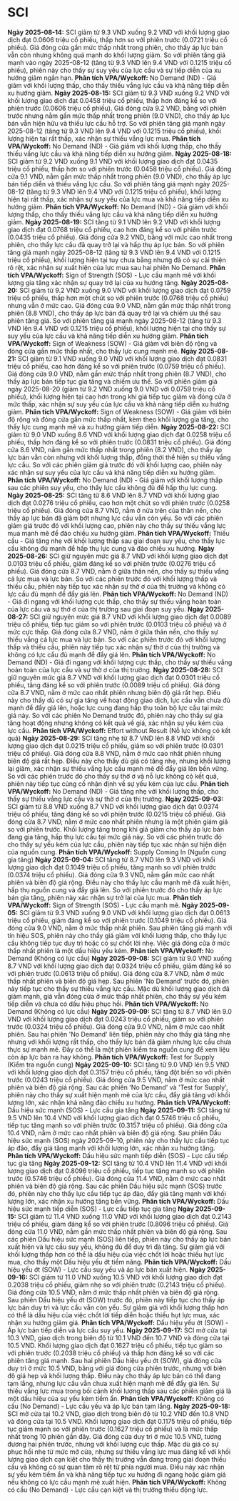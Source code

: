 # SCI

**Ngày 2025-08-14:** SCI giảm từ 9.3 VND xuống 9.2 VND với khối lượng giao dịch đạt 0.0606 triệu cổ phiếu, thấp hơn so với phiên trước (0.0721 triệu cổ phiếu). Giá đóng cửa gần mức thấp nhất trong phiên, cho thấy áp lực bán vẫn còn nhưng không quá mạnh do khối lượng giảm. So với phiên tăng giá mạnh vào ngày 2025-08-12 (tăng từ 9.3 VND lên 9.4 VND với 0.1215 triệu cổ phiếu), phiên này cho thấy sự suy yếu của lực cầu và sự tiếp diễn của xu hướng giảm ngắn hạn. **Phân tích VPA/Wyckoff:** No Demand (ND) - Giá giảm với khối lượng thấp, cho thấy thiếu vắng lực cầu và khả năng tiếp diễn xu hướng giảm.
**Ngày 2025-08-15:** SCI giảm từ 9.3 VND xuống 9.2 VND với khối lượng giao dịch đạt 0.0458 triệu cổ phiếu, thấp hơn đáng kể so với phiên trước (0.0606 triệu cổ phiếu). Giá đóng cửa 9.2 VND, bằng với phiên trước nhưng nằm gần mức thấp nhất trong phiên (9.0 VND), cho thấy áp lực bán vẫn hiện hữu và thiếu lực cầu hỗ trợ. So với phiên tăng giá mạnh ngày 2025-08-12 (tăng từ 9.3 VND lên 9.4 VND với 0.1215 triệu cổ phiếu), khối lượng hiện tại rất thấp, xác nhận sự thiếu vắng lực mua. **Phân tích VPA/Wyckoff:** No Demand (ND) - Giá giảm với khối lượng thấp, cho thấy thiếu vắng lực cầu và khả năng tiếp diễn xu hướng giảm.
**Ngày 2025-08-18:** SCI giảm từ 9.2 VND xuống 9.1 VND với khối lượng giao dịch đạt 0.0435 triệu cổ phiếu, thấp hơn so với phiên trước (0.0458 triệu cổ phiếu). Giá đóng cửa 9.1 VND, nằm gần mức thấp nhất trong phiên (9.0 VND), cho thấy áp lực bán tiếp diễn và thiếu vắng lực cầu. So với phiên tăng giá mạnh ngày 2025-08-12 (tăng từ 9.3 VND lên 9.4 VND với 0.1215 triệu cổ phiếu), khối lượng hiện tại rất thấp, xác nhận sự suy yếu của lực mua và khả năng tiếp diễn xu hướng giảm. **Phân tích VPA/Wyckoff:** No Demand (ND) - Giá giảm với khối lượng thấp, cho thấy thiếu vắng lực cầu và khả năng tiếp diễn xu hướng giảm.
**Ngày 2025-08-19:** SCI tăng từ 9.1 VND lên 9.2 VND với khối lượng giao dịch đạt 0.0768 triệu cổ phiếu, cao hơn đáng kể so với phiên trước (0.0435 triệu cổ phiếu). Giá đóng cửa 9.2 VND, bằng với mức cao nhất trong phiên, cho thấy lực cầu đã quay trở lại và hấp thụ áp lực bán. So với phiên tăng giá mạnh ngày 2025-08-12 (tăng từ 9.3 VND lên 9.4 VND với 0.1215 triệu cổ phiếu), khối lượng hiện tại tuy chưa bằng nhưng đã có sự cải thiện rõ rệt, xác nhận sự xuất hiện của lực mua sau hai phiên No Demand. **Phân tích VPA/Wyckoff:** Sign of Strength (SOS) - Lực cầu mạnh mẽ với khối lượng gia tăng xác nhận sự quay trở lại của xu hướng tăng.
**Ngày 2025-08-20:** SCI giảm từ 9.2 VND xuống 9.0 VND với khối lượng giao dịch đạt 0.0759 triệu cổ phiếu, thấp hơn một chút so với phiên trước (0.0768 triệu cổ phiếu) nhưng vẫn ở mức cao. Giá đóng cửa 9.0 VND, nằm gần mức thấp nhất trong phiên (8.8 VND), cho thấy áp lực bán đã quay trở lại và chiếm ưu thế sau phiên tăng giá. So với phiên tăng giá mạnh ngày 2025-08-12 (tăng từ 9.3 VND lên 9.4 VND với 0.1215 triệu cổ phiếu), khối lượng hiện tại cho thấy sự suy yếu của lực cầu và khả năng tiếp diễn xu hướng giảm. **Phân tích VPA/Wyckoff:** Sign of Weakness (SOW) - Giá giảm với biên độ rộng và đóng cửa gần mức thấp nhất, cho thấy lực cung mạnh mẽ.
**Ngày 2025-08-21:** SCI giảm từ 9.1 VND xuống 9.0 VND với khối lượng giao dịch đạt 0.0831 triệu cổ phiếu, cao hơn đáng kể so với phiên trước (0.0759 triệu cổ phiếu). Giá đóng cửa 9.0 VND, nằm gần mức thấp nhất trong phiên (8.7 VND), cho thấy áp lực bán tiếp tục gia tăng và chiếm ưu thế. So với phiên giảm giá ngày 2025-08-20 (giảm từ 9.2 VND xuống 9.0 VND với 0.0759 triệu cổ phiếu), khối lượng hiện tại cao hơn trong khi giá tiếp tục giảm và đóng cửa ở mức thấp, xác nhận sự suy yếu của lực cầu và khả năng tiếp diễn xu hướng giảm. **Phân tích VPA/Wyckoff:** Sign of Weakness (SOW) - Giá giảm với biên độ rộng và đóng cửa gần mức thấp nhất, kèm theo khối lượng gia tăng, cho thấy lực cung mạnh mẽ và xu hướng giảm tiếp diễn.
**Ngày 2025-08-22:** SCI giảm từ 9.0 VND xuống 8.6 VND với khối lượng giao dịch đạt 0.0258 triệu cổ phiếu, thấp hơn đáng kể so với phiên trước (0.0831 triệu cổ phiếu). Giá đóng cửa 8.6 VND, nằm gần mức thấp nhất trong phiên (8.2 VND), cho thấy áp lực bán vẫn còn nhưng với khối lượng thấp, đồng thời thể hiện sự thiếu vắng lực cầu. So với các phiên giảm giá trước đó với khối lượng cao, phiên này xác nhận sự suy yếu của lực cầu và khả năng tiếp diễn xu hướng giảm. **Phân tích VPA/Wyckoff:** No Demand (ND) - Giá giảm với khối lượng thấp sau các phiên suy yếu, cho thấy lực cầu không đủ để hấp thụ lực cung.
**Ngày 2025-08-25:** SCI tăng từ 8.6 VND lên 8.7 VND với khối lượng giao dịch đạt 0.0276 triệu cổ phiếu, cao hơn một chút so với phiên trước (0.0258 triệu cổ phiếu). Giá đóng cửa 8.7 VND, nằm ở nửa trên của thân nến, cho thấy áp lực bán đã giảm bớt nhưng lực cầu vẫn còn yếu. So với các phiên giảm giá trước đó với khối lượng cao, phiên này cho thấy sự thiếu vắng lực mua mạnh mẽ để đảo chiều xu hướng giảm. **Phân tích VPA/Wyckoff:** Thiếu cầu - Giá tăng nhẹ với khối lượng thấp sau giai đoạn suy yếu, cho thấy lực cầu không đủ mạnh để hấp thụ lực cung và đảo chiều xu hướng.
**Ngày 2025-08-26:** SCI giữ nguyên mức giá 8.7 VND với khối lượng giao dịch đạt 0.0103 triệu cổ phiếu, giảm đáng kể so với phiên trước (0.0276 triệu cổ phiếu). Giá đóng cửa 8.7 VND, nằm ở giữa thân nến, cho thấy sự thiếu vắng cả lực mua và lực bán. So với các phiên trước đó với khối lượng thấp và thiếu cầu, phiên này tiếp tục xác nhận sự thờ ơ của thị trường và không có lực cầu đủ mạnh để đẩy giá lên. **Phân tích VPA/Wyckoff:** No Demand (ND) - Giá đi ngang với khối lượng cực thấp, cho thấy sự thiếu vắng hoàn toàn của lực cầu và sự thờ ơ của thị trường sau giai đoạn suy yếu.
**Ngày 2025-08-27:** SCI giữ nguyên mức giá 8.7 VND với khối lượng giao dịch đạt 0.0089 triệu cổ phiếu, tiếp tục giảm so với phiên trước (0.0103 triệu cổ phiếu) và ở mức cực thấp. Giá đóng cửa 8.7 VND, nằm ở giữa thân nến, cho thấy sự thiếu vắng cả lực mua và lực bán. So với các phiên trước đó với khối lượng thấp và thiếu cầu, phiên này tiếp tục xác nhận sự thờ ơ của thị trường và không có lực cầu đủ mạnh để đẩy giá lên. **Phân tích VPA/Wyckoff:** No Demand (ND) - Giá đi ngang với khối lượng cực thấp, cho thấy sự thiếu vắng hoàn toàn của lực cầu và sự thờ ơ của thị trường.
**Ngày 2025-08-28:** SCI giữ nguyên mức giá 8.7 VND với khối lượng giao dịch đạt 0.0301 triệu cổ phiếu, tăng đáng kể so với phiên trước (0.0089 triệu cổ phiếu). Giá đóng cửa 8.7 VND, nằm ở mức cao nhất phiên nhưng biên độ giá rất hẹp. Điều này cho thấy dù có sự gia tăng về hoạt động giao dịch, lực cầu vẫn chưa đủ mạnh để đẩy giá lên, hoặc lực cung đang hấp thụ toàn bộ lực cầu tại mức giá này. So với các phiên No Demand trước đó, phiên này cho thấy sự gia tăng hoạt động nhưng không có kết quả về giá, xác nhận sự yếu kém của lực cầu. **Phân tích VPA/Wyckoff:** Effort without Result (Nỗ lực không có kết quả)
**Ngày 2025-08-29:** SCI tăng nhẹ từ 8.7 VND lên 8.8 VND với khối lượng giao dịch đạt 0.0215 triệu cổ phiếu, giảm so với phiên trước (0.0301 triệu cổ phiếu). Giá đóng cửa 8.8 VND, nằm ở mức cao nhất phiên nhưng biên độ giá rất hẹp. Điều này cho thấy dù giá có tăng nhẹ, nhưng khối lượng lại giảm, xác nhận sự thiếu vắng lực cầu mạnh mẽ để đẩy giá lên bền vững. So với các phiên trước đó cho thấy sự thờ ơ và nỗ lực không có kết quả, phiên này tiếp tục củng cố nhận định về sự yếu kém của lực cầu. **Phân tích VPA/Wyckoff:** No Demand (ND) - Giá tăng nhẹ với khối lượng thấp, cho thấy sự thiếu vắng lực cầu và sự thờ ơ của thị trường.
**Ngày 2025-09-03:** SCI giảm từ 8.8 VND xuống 8.7 VND với khối lượng giao dịch đạt 0.0374 triệu cổ phiếu, tăng đáng kể so với phiên trước (0.0215 triệu cổ phiếu). Giá đóng cửa 8.7 VND, nằm ở mức cao nhất phiên nhưng là một phiên giảm giá so với phiên trước. Khối lượng tăng trong khi giá giảm cho thấy áp lực bán đang gia tăng, hấp thụ lực cầu tại mức giá này. So với các phiên trước đó cho thấy sự yếu kém của lực cầu, phiên này tiếp tục xác nhận sự hiện diện của nguồn cung. **Phân tích VPA/Wyckoff:** Supply Coming In (Nguồn cung gia tăng)
**Ngày 2025-09-04:** SCI tăng từ 8.7 VND lên 9.3 VND với khối lượng giao dịch đạt 0.1049 triệu cổ phiếu, tăng mạnh so với phiên trước (0.0374 triệu cổ phiếu). Giá đóng cửa 9.3 VND, nằm gần mức cao nhất phiên và biên độ giá rộng. Điều này cho thấy lực cầu mạnh mẽ đã xuất hiện, hấp thụ nguồn cung và đẩy giá lên. So với phiên trước đó cho thấy áp lực bán gia tăng, phiên này xác nhận sự trở lại của lực mua. **Phân tích VPA/Wyckoff:** Sign of Strength (SOS) - Lực cầu mạnh mẽ.
**Ngày 2025-09-05:** SCI giảm từ 9.3 VND xuống 9.0 VND với khối lượng giao dịch đạt 0.0613 triệu cổ phiếu, giảm đáng kể so với phiên trước (0.1049 triệu cổ phiếu). Giá đóng cửa 9.0 VND, nằm ở mức thấp nhất phiên. Sau phiên tăng giá mạnh với tín hiệu SOS, phiên này cho thấy giá giảm với khối lượng thấp, cho thấy lực cầu không tiếp tục duy trì hoặc có sự chốt lời nhẹ. Việc giá đóng cửa ở mức thấp nhất phiên là một dấu hiệu yếu kém. **Phân tích VPA/Wyckoff:** No Demand (Không có lực cầu)
**Ngày 2025-09-08:** SCI giảm từ 9.0 VND xuống 8.7 VND với khối lượng giao dịch đạt 0.0324 triệu cổ phiếu, giảm đáng kể so với phiên trước (0.0613 triệu cổ phiếu). Giá đóng cửa 8.7 VND, nằm ở mức thấp nhất phiên và biên độ giá hẹp. Sau phiên 'No Demand' trước đó, phiên này tiếp tục cho thấy sự thiếu vắng lực cầu. Mặc dù khối lượng giao dịch đã giảm mạnh, giá vẫn đóng cửa ở mức thấp nhất phiên, cho thấy sự yếu kém tiếp diễn và chưa có dấu hiệu phục hồi. **Phân tích VPA/Wyckoff:** No Demand (Không có lực cầu)
**Ngày 2025-09-09:** SCI tăng từ 8.7 VND lên 9.0 VND với khối lượng giao dịch đạt 0.0243 triệu cổ phiếu, giảm so với phiên trước (0.0324 triệu cổ phiếu). Giá đóng cửa 9.0 VND, nằm ở mức cao nhất phiên. Sau hai phiên 'No Demand' liên tiếp, phiên này cho thấy giá tăng nhẹ nhưng với khối lượng rất thấp, cho thấy lực bán đã giảm nhưng lực cầu chưa thực sự mạnh mẽ. Đây có thể là một phiên kiểm tra nguồn cung để xem liệu còn áp lực bán ra hay không. **Phân tích VPA/Wyckoff:** Test for Supply (Kiểm tra nguồn cung)
**Ngày 2025-09-10:** SCI tăng từ 9.0 VND lên 9.5 VND với khối lượng giao dịch đạt 0.3157 triệu cổ phiếu, tăng đột biến so với phiên trước (0.0243 triệu cổ phiếu). Giá đóng cửa 9.5 VND, nằm ở mức cao nhất phiên và biên độ giá rộng. Sau các phiên 'No Demand' và 'Test for Supply', phiên này cho thấy sự xuất hiện mạnh mẽ của lực cầu, đẩy giá tăng với khối lượng lớn, xác nhận khả năng đảo chiều xu hướng. **Phân tích VPA/Wyckoff:** Dấu hiệu sức mạnh (SOS) - Lực cầu gia tăng
**Ngày 2025-09-11:** SCI tăng từ 9.5 VND lên 10.4 VND với khối lượng giao dịch đạt 0.5746 triệu cổ phiếu, tiếp tục tăng mạnh so với phiên trước (0.3157 triệu cổ phiếu). Giá đóng cửa 10.4 VND, nằm ở mức cao nhất phiên và biên độ giá rộng. Sau phiên Dấu hiệu sức mạnh (SOS) ngày 2025-09-10, phiên này cho thấy lực cầu tiếp tục áp đảo, đẩy giá tăng mạnh với khối lượng lớn, xác nhận xu hướng tăng. **Phân tích VPA/Wyckoff:** Dấu hiệu sức mạnh tiếp diễn (SOS) - Lực cầu tiếp tục gia tăng
**Ngày 2025-09-12:** SCI tăng từ 10.4 VND lên 11.4 VND với khối lượng giao dịch đạt 0.8096 triệu cổ phiếu, tiếp tục tăng mạnh so với phiên trước (0.5746 triệu cổ phiếu). Giá đóng cửa 11.4 VND, nằm ở mức cao nhất phiên và biên độ giá rộng. Sau các phiên Dấu hiệu sức mạnh (SOS) trước đó, phiên này cho thấy lực cầu tiếp tục áp đảo, đẩy giá tăng mạnh với khối lượng lớn, xác nhận xu hướng tăng bền vững. **Phân tích VPA/Wyckoff:** Dấu hiệu sức mạnh tiếp diễn (SOS) - Lực cầu tiếp tục gia tăng
**Ngày 2025-09-15:** SCI giảm từ 11.4 VND xuống 11.0 VND với khối lượng giao dịch đạt 0.2143 triệu cổ phiếu, giảm đáng kể so với phiên trước (0.8096 triệu cổ phiếu). Giá đóng cửa 11.0 VND, nằm gần mức thấp nhất phiên và biên độ giá rộng. Sau các phiên Dấu hiệu sức mạnh (SOS) liên tiếp, phiên này cho thấy áp lực bán xuất hiện và lực cầu suy yếu, không đủ để duy trì đà tăng. Sự giảm giá với khối lượng thấp hơn có thể là dấu hiệu của việc chốt lời hoặc thiếu hụt lực mua, cho thấy một Dấu hiệu yếu ớt tiềm năng. **Phân tích VPA/Wyckoff:** Dấu hiệu yếu ớt (SOW) - Lực cầu suy yếu và áp lực bán xuất hiện.
**Ngày 2025-09-16:** SCI giảm từ 11.0 VND xuống 10.5 VND với khối lượng giao dịch đạt 0.2038 triệu cổ phiếu, giảm nhẹ so với phiên trước (0.2143 triệu cổ phiếu). Giá đóng cửa 10.5 VND, nằm ở mức thấp nhất phiên và biên độ giá rộng. Sau phiên Dấu hiệu yếu ớt (SOW) trước đó, phiên này tiếp tục cho thấy áp lực bán duy trì và lực cầu vẫn còn yếu. Sự giảm giá với khối lượng thấp hơn có thể là dấu hiệu của việc chốt lời tiếp diễn hoặc thiếu hụt lực mua, xác nhận xu hướng giảm giá. **Phân tích VPA/Wyckoff:** Dấu hiệu yếu ớt (SOW) - Áp lực bán tiếp diễn và lực cầu suy yếu.
**Ngày 2025-09-17:** SCI mở cửa tại 10.3 VND, giao dịch trong biên độ từ 10.1 VND đến 10.7 VND và đóng cửa tại 10.5 VND. Khối lượng giao dịch đạt 0.1627 triệu cổ phiếu, tiếp tục giảm so với phiên trước (0.2038 triệu cổ phiếu) và thấp hơn đáng kể so với các phiên tăng giá mạnh. Sau hai phiên Dấu hiệu yếu ớt (SOW), giá đóng cửa duy trì ở mức 10.5 VND, bằng với giá đóng cửa phiên trước, nhưng với biên độ giá hẹp và khối lượng thấp. Điều này cho thấy áp lực bán có thể đang tạm lắng, nhưng lực cầu vẫn chưa xuất hiện mạnh mẽ để đẩy giá lên. Sự thiếu vắng lực mua trong bối cảnh khối lượng thấp sau các phiên giảm giá là một dấu hiệu của sự yếu kém tiềm ẩn. **Phân tích VPA/Wyckoff:** Không có cầu (No Demand) - Lực cầu yếu và áp lực bán tạm lắng.
**Ngày 2025-09-18:** SCI mở cửa tại 10.2 VND, giao dịch trong biên độ từ 10.2 VND đến 10.8 VND và đóng cửa tại 10.5 VND. Khối lượng giao dịch đạt 0.1175 triệu cổ phiếu, tiếp tục giảm mạnh so với phiên trước (0.1627 triệu cổ phiếu) và là mức thấp nhất trong 10 phiên gần đây. Giá đóng cửa duy trì ở mức 10.5 VND, tương đương hai phiên trước, nhưng với khối lượng cực thấp. Mặc dù giá có sự phục hồi nhẹ từ mức mở cửa, nhưng sự thiếu vắng lực mua đáng kể với khối lượng giao dịch cạn kiệt cho thấy thị trường vẫn đang trong giai đoạn thiếu cầu và không có sự quan tâm rõ rệt từ phía người mua. Điều này xác nhận sự yếu kém tiềm ẩn và khả năng tiếp tục xu hướng đi ngang hoặc giảm giá nếu không có lực cầu mạnh mẽ xuất hiện. **Phân tích VPA/Wyckoff:** Không có cầu (No Demand) - Lực cầu cạn kiệt và thị trường thiếu động lực.
